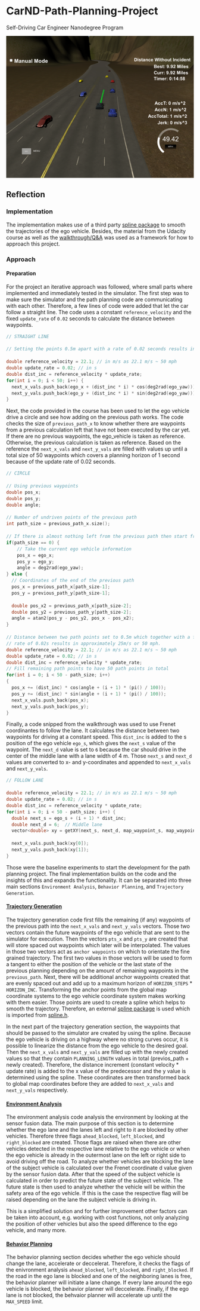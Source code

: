 # CarND-Path-Planning-Project
Self-Driving Car Engineer Nanodegree Program

![Project_Image](./images/collision_free_driving_1.png)

## Reflection

### Implementation
The implementation makes use of a third party [spline package](http://kluge.in-chemnitz.de/opensource/spline/) to smooth the trajectories of the ego vehicle. Besides, the material from the Udacity course as well as the [walkthrough/Q&A](https://www.youtube.com/watch?v=7sI3VHFPP0w) was used as a framework for how to approach this project.

### Approach

#### Preparation
For the project an iterative approach was followed, where small parts where implemented and immediately tested in the simulator. The first step was to make sure the simulator and the path planning code are communicating with each other. Therefore, a few lines of code were added that let the car follow a straight line. The code uses a constant `reference_velocity` and the fixed `update_rate` of `0.02` seconds to calculate the distance between waypoints.

```c++
// STRAIGHT LINE

// Setting the points 0.5m apart with a rate of 0.02 seconds results in approximateley 25m/s which is approximately 50mph 

double reference_velocity = 22.1; // in m/s as 22.1 m/s ~ 50 mph
double update_rate = 0.02; // in s
double dist_inc = reference_velocity * update_rate;
for(int i = 0; i < 50; i++) {
  next_x_vals.push_back(ego_x + (dist_inc * i) * cos(deg2rad(ego_yaw)));
  next_y_vals.push_back(ego_y + (dist_inc * i) * sin(deg2rad(ego_yaw)));
}
```

Next, the code provided in the course has been used to let the ego vehicle drive a circle and see how adding on the previous path works. The code checks the size of `previous_path_x` to know whether there are waypoints from a previous calculation left that have not been executed by the car yet. If there are no previous waypoints, the ego_vehicle is taken as reference. Otherwise, the previous calculation is taken as reference. Based on the reference the `next_x_vals` and `next_y_vals` are filled with values up until a total size of 50 waypoints which covers a planning horizon of 1 second because of the update rate of 0.02 seconds. 

```c++
// CIRCLE

// Using previous waypoints
double pos_x;
double pos_y;
double angle;

// Number of undriven points of the previous path
int path_size = previous_path_x.size();

// If there is almost nothing left from the previous path then start from scratch
if(path_size == 0) {
    // Take the current ego vehicle information
    pos_x = ego_x;
    pos_y = ego_y;
    angle = deg2rad(ego_yaw);
} else {
  // Coordinates of the end of the previous path
  pos_x = previous_path_x[path_size-1];
  pos_y = previous_path_y[path_size-1];

  double pos_x2 = previous_path_x[path_size-2];
  double pos_y2 = previous_path_y[path_size-2];
  angle = atan2(pos_y - pos_y2, pos_x - pos_x2);
}

// Distance between two path points set to 0.5m which together with a frame 
// rate of 0.02s results in approximately 25m/s or 50 mph.
double reference_velocity = 22.1; // in m/s as 22.1 m/s ~ 50 mph
double update_rate = 0.02; // in s
double dist_inc = reference_velocity * update_rate;
// Fill remaining path points to have 50 path points in total
for(int i = 0; i < 50 - path_size; i++)
{    
  pos_x += (dist_inc) * cos(angle + (i + 1) * (pi() / 100));
  pos_y += (dist_inc) * sin(angle + (i + 1) * (pi() / 100));
  next_x_vals.push_back(pos_x);
  next_y_vals.push_back(pos_y);
}
```

Finally, a code snipped from the walkthrough was used to use Frenet coordinantes to follow the lane. It calculates the distance between two waypoints for driving at a constant speed. This `dist_inc` is added to the s position of the ego vehicle `ego_s`, which gives the `next_s` value of the waypoint. The `next_d` value is set to `6` because the car should drive in the center of the middle lane with a lane width of 4 m. Those `next_s` and `next_d` values are converted to x- and y-coordinates and appended to `next_x_vals` and `next_y_vals`.

```c++
// FOLLOW LANE

double reference_velocity = 22.1; // in m/s as 22.1 m/s ~ 50 mph
double update_rate = 0.02; // in s
double dist_inc = reference_velocity * update_rate;
for(int i = 0; i < 50 - path_size; i++) {
  double next_s = ego_s + (i + 1) * dist_inc;
  double next_d = 6;  // Middle lane
  vector<double> xy = getXY(next_s, next_d, map_waypoint_s, map_waypoints_x, map_waypoints_y);

  next_x_vals.push_back(xy[0]);
  next_y_vals.push_back(xy[1]);
}
```

Those were the baseline experiments to start the development for the path planning project. The final implementation builds on the code and the insights of this and expands the functionality. It can be separated into three main sections `Environment Analysis`, `Behavior Planning`, and `Trajectory Generation`.

#### [Trajectory Generation](./src/main.cpp#L372)

The trajectory generation code first fills the remaining (if any) waypoints of the previous path into the `next_x_vals` and `next_y_vals` vectors. Those two vectors contain the future waypoints of the ego vehicle that are sent to the simulator for execution. Then the vectors `pts_x` and `pts_y` are created that will store spaced out waypoints which later will be interpolated. The values in those two vectors act as `anchor waypoints` on which to orientate the fine grained trajectory. The first two values in those vectors will be used to form a tangent to either the position of the vehicle or the last state of the previous planning depending on the amount of remaining waypoints in the `previous_path`. Next, there will be additional anchor waypoints created that are evenly spaced out and add up to a maximum horizon of `HORIZON_STEPS` * `HORIZON_INC`. Transforming the anchor points from the global map coordinate systems to the ego vehicle coordinate system makes working with them easier. Those points are used to create a spline which helps to smooth the trajectory. Therefore, an external [spline package](http://kluge.in-chemnitz.de/opensource/spline/) is used which is imported from [spline.h](./src/spline.h).

In the next part of the trajectory generation section, the waypoints  that should be passed to the simulator are created by using the spline. Because the ego vehicle is driving on a highway where no strong curves occur, it is possible to linearize the distance from the ego vehicle to the desired goal. Then the `next_x_vals` and `next_y_vals` are filled up with the newly created values so that they contain `PLANNING_LENGTH` values in total (previos_path + newly created). Therefore, the distance increment (constant velocity * update rate) is added to the x value of the predecessor and the y value is determined using the spline. These coordinates are then transformed back to global map coordinates before they are added to `next_x_vals` and `next_y_vals` respectively.

#### [Environment Analysis](./src/main.cpp#L305)

The environment analysis code analysis the environment by looking at the sensor fusion data. The main purpose of this section is to determine whether the ego lane and the lanes left and right to it are blocked by other vehicles. Therefore three flags `ahead_blocked`, `left_blocked`, and `right_blocked` are created. Those flags are raised when there are other vehicles detected in the respective lane relative to the ego vehicle or when the ego vehicle is already in the outermost lane on the left or right side to avoid driving off the road. To analyze whether vehicles are blocking the lane of the subject vehicle is calculated over the Frenet coordinate d value given by the sensor fusion data. After that the speed of the subject vehicle is calculated in order to predict the future state of the subject vehicle. The future state is then used to analyze whether the vehicle will be within the safety area of the ego vehicle. If this is the case the respective flag will be raised depending on the lane the subject vehicle is driving in.

This is a simplified solution and for further improvement other factors can be taken into account, e.g. working with cost functions, not only analyzing the position of other vehicles but also the speed difference to the ego vehicle, and many more.

#### [Behavior Planning](./src/main.cpp#L351)

The behavior planning section decides whether the ego vehicle should change the lane, accelerate or deccelerat. Therefore, it checks the flags of the enivronment analysis `ahead_blocked`, `left_blocked`, and `right_blocked`. If the road in the ego lane is blocked and one of the neighboring lanes is free, the behavior planner will initiate a lane change. If every lane around the ego vehicle is blocked, the behavior planner will deccelerate. Finally, if the ego lane is not blocked, the behvaior planner will accelerate up until the `MAX_SPEED` limit.